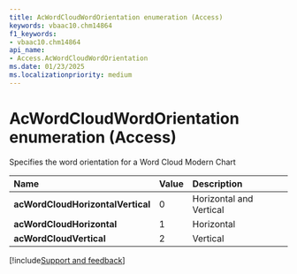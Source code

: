 ```yaml
---
title: AcWordCloudWordOrientation enumeration (Access)
keywords: vbaac10.chm14864
f1_keywords:
- vbaac10.chm14864
api_name:
- Access.AcWordCloudWordOrientation
ms.date: 01/23/2025
ms.localizationpriority: medium
---
```



# AcWordCloudWordOrientation enumeration (Access)

Specifies the word orientation for a Word Cloud Modern Chart

|Name|Value|Description|
|:-----|:-----|:-----|
|**acWordCloudHorizontalVertical**|0|Horizontal and Vertical|
|**acWordCloudHorizontal**|1|Horizontal|
|**acWordCloudVertical**|2|Vertical|

[!include[Support and feedback](~/includes/feedback-boilerplate.md)]